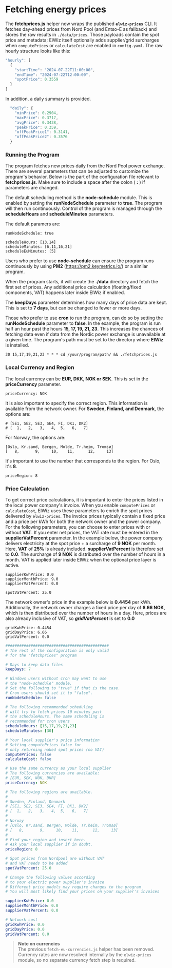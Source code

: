 # Fetching energy prices

The **fetchprices.js** helper now wraps the published **`elwiz-prices`** CLI. It fetches day-ahead prices from Nord Pool (and Entso-E as fallback) and stores the raw results in `./data/prices`. Those payloads contain the spot price and metadata; ElWiz itself optionally adds supplier/grid surcharges when `computePrices` or `calculateCost` are enabled in `config.yaml`. The raw hourly structure looks like this:

```javascript
"hourly": [
  {
    "startTime": "2024-07-22T11:00:00",
    "endTime": "2024-07-22T12:00:00",
    "spotPrice": 0.3559
  }
]
```
In addition, a daily summary is provided.
```javascript
  "daily": {
    "minPrice": 0.2904,
    "maxPrice": 0.3717,
    "avgPrice": 0.3438,
    "peakPrice": 0.359,
    "offPeakPrice1": 0.3141,
    "offPeakPrice2": 0.3576
  }
```
### Running the Program

The program fetches new prices daily from the Nord Pool power exchange. 
There are several parameters that can be adjusted to customize the program's behavior.
Below is the part of the configuration file relevant to **fetchprices.js**.
Make sure to include a space after the colon \( **:** \) if parameters are changed.

The default scheduling method is the **node-schedule** module.
This is enabled by setting the **runNodeSchedule** parameter to **true**.
The program will then run continuously. 
Control of the program is managed through the **scheduleHours** and **scheduleMinutes** parameters.

The default paramers are:
```
runNodeSchedule: true

scheduleHours: [13,14]
scheduleMinutes: [6,11,16,21]
scheduleEuMinutes: [5]
```
Users who prefer to use **node-schedule** can ensure the program runs continuously
by using **PM2** (https://pm2.keymetrics.io/) or a similar program.

When the program starts, it will create the **./data** directory and fetch the first set
of prices. Any additional price calculation (floating/fixed components, VAT) happens later inside ElWiz if enabled.

The **keepDays** parameter determines how many days of price data are kept. 
This is set to **7 days**, but can be changed to fewer or more days.

Those who prefer to use **cron** to run the program, can do so by setting the **runNodeSchedule** parameter to **false**.
In the example, the program is run half an hour past the hours **15, 17, 19, 21, 23**. 
This increases the chances of fetching data even if data 
from the Nordic power exchange is unavailable at a given time. 
The program's path must be set to the directory where **ElWiz** is installed.

```
30 15,17,19,21,23 * * * cd /your/program/path/ && ./fetchprices.js
```

### Local Currency and Region

The local currency can be **EUR, DKK, NOK or SEK**. This is set in the **priceCurrency** parameter.
```
priceCurrency: NOK
```
It is also important to specify the correct region. This information is available from the network owner. 
For **Sweden, Finland, and Denmark**, the options are:
```
# [SE1, SE2, SE3, SE4, FI, DK1, DK2]
# [  1,   2,   3,   4,  5,   6,   7]
```
For Norway, the options are:
```
[Oslo, Kr.sand, Bergen, Molde, Tr.heim, Tromsø]
[   8,       9,     10,    11,      12,     13]
```
It's important to use the number that corresponds to the region.
For Oslo, it's **8**.
```
priceRegion: 8
```

### Price Calculation
To get correct price calculations, it is important to enter the prices listed in the local power company's invoice. 
When you enable `computePrices` or `calculateCost`, ElWiz uses these parameters to enrich the spot prices delivered by `elwiz-prices`. The invoice prices typically contain a fixed price and a price per kWh for both the network owner and the power company.
For the following parameters, you can choose to enter prices with or without **VAT**. 
If you enter net prices, the VAT rate must be entered in the **supplierVatPercent** parameter.
In the example below, the power company delivers electricity at the spot price + a surcharge of **9 NOK** per month.
Here, **VAT** of **25%** is already included. **supplierVatPercent** is therefore set to **0.0**. 
The surcharge of **9 NOK** is distributed over the number of hours in a month. 
VAT is applied later inside ElWiz when the optional price layer is active.

```
supplierKwhPrice: 0.0
supplierMonthPrice: 9.0
supplierVatPercent: 0.0

spotVatPercent: 25.0
```
The network owner's price in the example below is **0.4454** per kWh. 
Additionally, the network owner charges a fixed price per day of **6.66 NOK**, which is then distributed over the number of hours in a day. 
Here, prices are also already inclusive of VAT, so ***gridVatPercent*** is set to **0.0**
```
gridKwhPrice: 0.4454
gridDayPrice: 6.66
gridVatPercent: 0.0
```

```yaml
#############################################
# The rest of the configuration is only valid 
# for the "fetchprices" program

# Days to keep data files
keepDays: 7

# Windows users without cron may want to use 
# the "node-schedule" module.
# Set the following to "true" if that is the case.
# Cron users should set it to "false".
runNodeSchedule: false

# The following recommended scheduling
# will try to fetch prices 10 minutes past 
# the scheduleHours. The same scheduling is
# recommended for cron users
scheduleHours: [15,17,19,21,23]
scheduleMinutes: [30]

# Your local supplier's price information
# Setting computePrices false for
# only returning naked spot prices (no VAT)
computePrices: false
calculateCost: false

# Use the same currency as your local supplier
# The following currencies are available:
# [EUR, SEK, NOK, DKR]
priceCurrency: NOK

# The following regions are available.
#
# Sweden, Finland, Denmark
# [SE1, SE2, SE3, SE4, FI, DK1, DK2]
# [  1,   2,   3,   4,  5,   6,   7]
#
# Norway
# [Oslo, Kr.sand, Bergen, Molde, Tr.heim, Tromsø]
# [   8,       9,     10,    11,      12,     13]
#
# Find your region and insert here.
# Ask your local supplier if in doubt.
priceRegion: 8

# Spot prices from Nordpool are without VAT
# and VAT needs to be added
spotVatPercent: 25.0

# Change the following values according
# to your electric power supplier's invoice
# Different price models may require changes to the program 
# You will most likely find your prices on your supplier's invoices

supplierKwhPrice: 0.0
supplierMonthPrice: 0.0
supplierVatPercent: 0.0

# Network cost
gridKwhPrice: 0.0
gridDayPrice: 0.0
gridVatPercent: 0.0
```

> **Note on currencies**  
> The previous `fetch-eu-currencies.js` helper has been removed. Currency rates are now resolved internally by the `elwiz-prices` module, so no separate currency fetch step is required.
